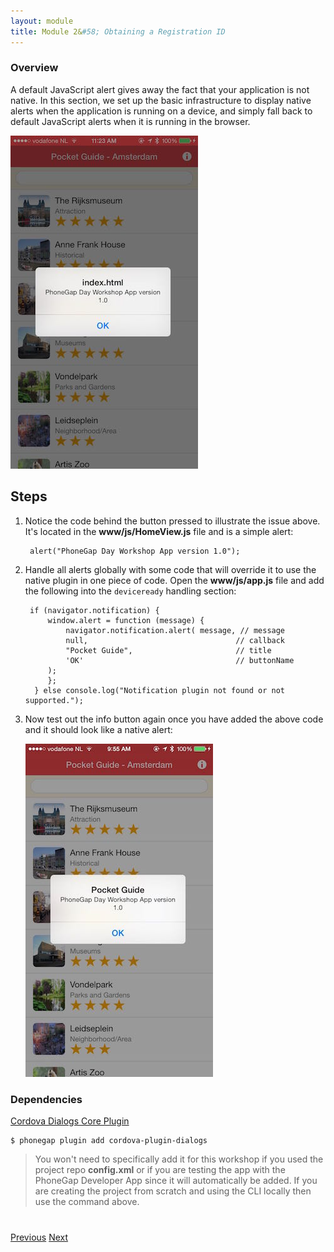 ```yaml
---
layout: module
title: Module 2&#58; Obtaining a Registration ID
---
```


### Overview
A default JavaScript alert gives away the fact that your application is not native. In this section, we set up the basic infrastructure to display
native alerts when the application is running on a device, and simply fall back to default JavaScript alerts when it is running in the browser.

   <img class="screenshot-lg" src="images/not-native-alert.jpg"/>

## Steps
1. Notice the code behind the button pressed to illustrate the issue above. It's located in the **www/js/HomeView.js** file and is a simple alert:

        alert("PhoneGap Day Workshop App version 1.0");

1. Handle all alerts globally with some code that will override it to use the native plugin in one piece of code. Open the **www/js/app.js** file
and add the following into the `deviceready` handling section:        


        if (navigator.notification) {     
            window.alert = function (message) {         
                navigator.notification.alert( message, // message             
                null,                                 // callback             
                "Pocket Guide",                       // title             
                'OK'                                  // buttonName             
            ); 
            };
         } else console.log("Notification plugin not found or not supported.");

2. Now test out the info button again once you have added the above code and it should look like a native alert:   

     <img class="screenshot-lg" src="images/native-alert.jpg"/>

### Dependencies

   [Cordova Dialogs Core Plugin](https://github.com/apache/cordova-plugin-dialogs)

    $ phonegap plugin add cordova-plugin-dialogs

   >You won't need to specifically add it for this workshop if you used the project repo **config.xml** or if you are testing the app with the PhoneGap Developer App
   since it will automatically be added. If you are creating the project from scratch and using the CLI locally then use the command above.




<div class="row" style="margin-top:40px;">
<div class="col-sm-12">
<a href="module1.html" class="btn btn-default"><i class="glyphicon glyphicon-chevron-left"></i> Previous</a>
<a href="module3.html" class="btn btn-default pull-right">Next <i class="glyphicon
glyphicon-chevron-right"></i></a>
</div>
</div>

